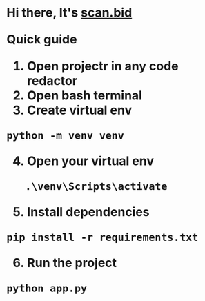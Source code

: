 <h1>Hi there, It's  <a href="https://scan.bid/" target="_blank">scan.bid</a>

Quick guide 

1. Open projectr in any code redactor
2. Open bash terminal
3. Create virtual env

```
python -m venv venv
```
4. Open your virtual env
```
   .\venv\Scripts\activate
```
5. Install dependencies
```
pip install -r requirements.txt
```
6. Run the project
```
python app.py
```
